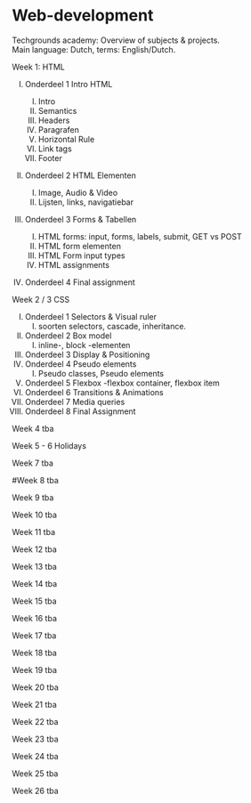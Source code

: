 # Web-development
<style>
    *{list-style-type: upper-roman;}
</style>
Techgrounds academy: Overview of subjects & projects.
<br>Main language: Dutch, terms: English/Dutch.

Week 1: HTML
* Onderdeel 1 Intro HTML
    - Intro
    - Semantics
    - Headers
    - Paragrafen
    - Horizontal Rule
    - Link tags
    - Footer

* Onderdeel 2 HTML Elementen
    - Image, Audio & Video
    - Lijsten, links, navigatiebar

 * Onderdeel 3 Forms & Tabellen
    - HTML forms: input, forms, labels, submit, GET vs POST
    - HTML form elementen
    - HTML Form input types
    - HTML assignments

* Onderdeel 4 Final assignment

 Week 2 / 3 CSS
* Onderdeel 1 Selectors & Visual ruler
    - soorten selectors, cascade, inheritance.
* Onderdeel 2 Box model
    - inline-, block -elementen
* Onderdeel 3 Display & Positioning
* Onderdeel 4 Pseudo elements
    - Pseudo classes, Pseudo elements
* Onderdeel 5 Flexbox
    -flexbox container, flexbox item
* Onderdeel 6 Transitions & Animations
* Onderdeel 7 Media queries
* Onderdeel 8 Final Assignment

Week 4
tba

Week 5 - 6
Holidays

Week 7
tba

#Week 8
tba

Week 9
tba

Week 10 
tba

Week 11 
tba

Week 12
tba

Week 13 
tba

Week 14 
tba

Week 15
tba

Week 16
tba

Week 17 
tba

Week 18 
tba

Week 19
tba

Week 20 
tba

Week 21 
tba

Week 22 
tba

Week 23
tba

Week 24 
tba

Week 25 
tba

Week 26 
tba